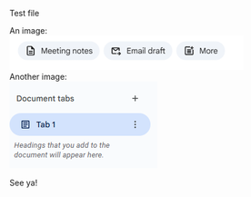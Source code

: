 Test file

An image:  
![](images/image1.png)  
Another image:  
![](images/image2.png)

See ya\!  



